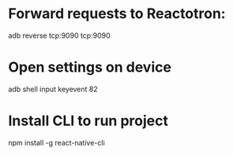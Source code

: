 # Forward requests to Reactotron:
adb reverse tcp:9090 tcp:9090

# Open settings on device
adb shell input keyevent 82

# Install CLI to run project
npm install -g react-native-cli
